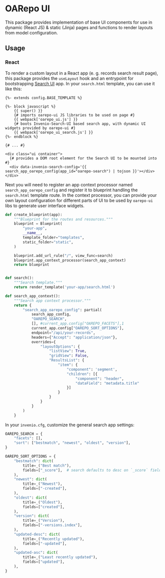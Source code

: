 <!--
 Copyright (c) 2022 CESNET

 This software is released under the MIT License.
 https://opensource.org/licenses/MIT
-->

# OARepo UI

This package provides implementation of base UI components for use in dynamic (React JS) & static (Jinja) pages and
functions to render layouts from model configuration.

## Usage

### React

To render a custom layout in a React app (e. g. records search result page), this package provides the `useLayout` hook and an entrypoint
for bootstrapping [Search UI](https://github.com/inveniosoftware/invenio-search-ui) app. In your `search.html` template, you can use it like this:

```jinja
{%- extends config.BASE_TEMPLATE %}

{%- block javascript %}
    {{ super() }}
    {# imports oarepo-ui JS libraries to be used on page #}
    {{ webpack['oarepo_ui.js'] }}
    {# boots Invenio-Search-UI based search app, with dynamic UI widgets provided by oarepo-ui #}
    {{ webpack['oarepo_ui_search.js'] }}
{%- endblock %}

{# ... #}

<div class="ui container">
  {# provides a DOM root element for the Search UI to be mounted into #}
  <div data-invenio-search-config='{{ search_app_oarepo_config(app_id="oarepo-search") | tojson }}'></div>
</div>
```

Next you will need to register an app context processor named `search_app_oarepo_config` and register it
to blueprint handling the `search.html` template route. In the context processor, you can provide your
own layout configuration for different parts of UI to be used by `oarepo-ui` libs to generate user interface widgets.

```python
def create_blueprint(app):
    """Blueprint for the routes and resources."""
    blueprint = Blueprint(
        "your-app",
        __name__,
        template_folder="templates",
        static_folder="static",
    )

    blueprint.add_url_rule("/", view_func=search)
    blueprint.app_context_processor(search_app_context)
    return blueprint


def search():
    """Search template."""
    return render_template('your-app/search.html')

def search_app_context():
    """Search app context processor."""
    return {
        "search_app_oarepo_config": partial(
            search_app_config,
            "OAREPO_SEARCH",
            [], #current_app.config["OAREPO_FACETS"],1
            current_app.config["OAREPO_SORT_OPTIONS"],
            endpoint="/api/your-records",
            headers={"Accept": "application/json"},
            overrides={
                "layoutOptions": {
                    "listView": True,
                    "gridView": False,
                    "ResultsList": {
                        "item": {
                            "component": 'segment',
                            "children": [{
                                "component": "header",
                                "dataField": "metadata.title"
                            }]
                        }
                    }
                }
            }
        )
    }
```

In your `invenio.cfg`, customize the general search app settings:

```python
OAREPO_SEARCH = {
    "facets": [],
    "sort": ["bestmatch", "newest", "oldest", "version"],
}

OAREPO_SORT_OPTIONS = {
    "bestmatch": dict(
        title=_("Best match"),
        fields=["_score"],  # search defaults to desc on `_score` field
    ),
    "newest": dict(
        title=_("Newest"),
        fields=["-created"],
    ),
    "oldest": dict(
        title=_("Oldest"),
        fields=["created"],
    ),
    "version": dict(
        title=_("Version"),
        fields=["-versions.index"],
    ),
    "updated-desc": dict(
        title=_("Recently updated"),
        fields=["-updated"],
    ),
    "updated-asc": dict(
        title=_("Least recently updated"),
        fields=["updated"],
    ),
}
```
